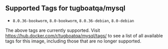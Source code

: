 ## Supported Tags for tugboatqa/mysql

* `8.0.36-bookworm`, `8.0-bookworm`, `8.0.36-debian`, `8.0-debian`

The above tags are currently supported. Visit https://hub.docker.com/r/tugboatqa/mysql/tags/ to see a list of all available tags for this image, including those that are no longer supported.

